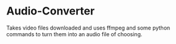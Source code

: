 # Audio-Converter
Takes video files downloaded and uses ffmpeg and some python commands to turn them into an audio file of choosing. 
